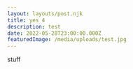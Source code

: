 ```yaml
---
layout: layouts/post.njk
title: yes 4
description: test
date: 2022-05-28T23:00:00.000Z
featuredImage: /media/uploads/test.jpg
---
```

stuff